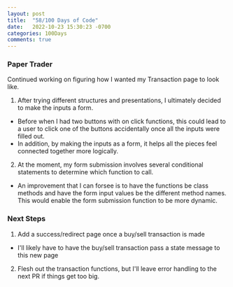 ```yaml
---
layout: post
title:  "58/100 Days of Code"
date:   2022-10-23 15:30:23 -0700
categories: 100Days
comments: true
---
```


### Paper Trader

Continued working on figuring how I wanted my Transaction page to look like.

1. After trying different structures and presentations, I ultimately decided to make the inputs a form.
  - Before when I had two buttons with on click functions, this could lead to a user to click one of the buttons accidentally once all the inputs were filled out.
  - In addition, by making the inputs as a form, it helps all the pieces feel connected together more logically.
2. At the moment, my form submission involves several conditional statements to determine which function to call.
  - An improvement that I can forsee is to have the functions be class methods and have the form input values be the different method names. This would enable the form submission function to be more dynamic.

### Next Steps
1. Add a success/redirect page once a buy/sell transaction is made
  - I'll likely have to have the buy/sell transaction pass a state message to this new page
2. Flesh out the transaction functions, but I'll leave error handling to the next PR if things get too big.